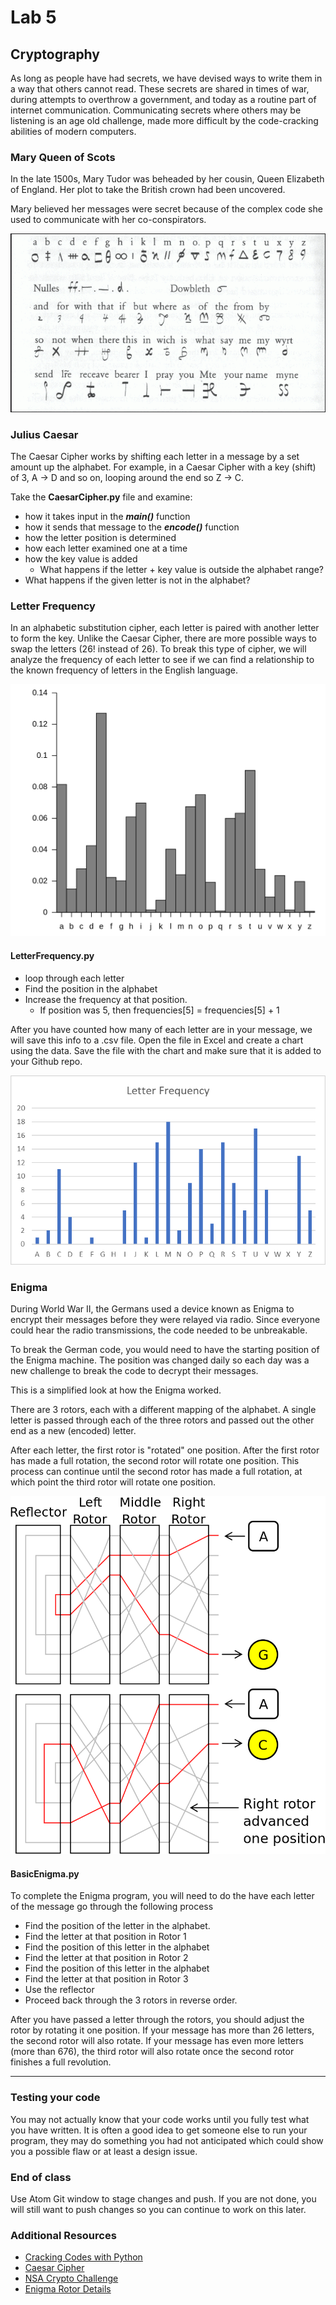 # Lab 5

## Cryptography
As long as people have had secrets, we have devised ways to write them in a way that others cannot read. These secrets are shared in times of war, during attempts to overthrow a government, and today as a routine part of internet communication. Communicating secrets where others may be listening is an age old challenge, made more difficult by the code-cracking abilities of modern computers.

### Mary Queen of Scots
In the late 1500s, Mary Tudor was beheaded by her cousin, Queen Elizabeth of England. Her plot to take the British crown had been uncovered.

Mary believed her messages were secret because of the complex code she used to communicate with her co-conspirators.

![Mary Queen of Scots](MaryQoS.png)
### Julius Caesar
The Caesar Cipher works by shifting each letter in a message by a set amount up the alphabet. For example, in a Caesar Cipher with a key (shift) of 3, A -> D and so on, looping around the end so Z -> C.

Take the **CaesarCipher.py** file and examine:
- how it takes input in the ***main()*** function
- how it sends that message to the ***encode()*** function
- how the letter position is determined
- how each letter examined one at a time
- how the key value is added
  - What happens if the letter + key value is outside the alphabet range?
- What happens if the given letter is not in the alphabet?

### Letter Frequency
In an alphabetic substitution cipher, each letter is paired with another letter to form the key. Unlike the Caesar Cipher, there are more possible ways to swap the letters (26! instead of 26). To break this type of cipher, we will analyze the frequency of each letter to see if we can find a relationship to the known frequency of letters in the English language.

![English Letter Frequency](ENG_FRQ.png)

#### LetterFrequency.py
- loop through each letter
- Find the position in the alphabet
- Increase the frequency at that position.
  - If position was 5, then frequencies[5] = frequencies[5] + 1

After you have counted how many of each letter are in your message, we will save this info to a .csv file.
Open the file in Excel and create a chart using the data. Save the file with the chart and make sure that it is added to your Github repo.


![Frequency Chart](FrequencyGraph.png)

### Enigma
During World War II, the Germans used a device known as Enigma to encrypt their messages before they were relayed via radio. Since everyone could hear the radio transmissions, the code needed to be unbreakable.

To break the German code, you would need to have the starting position of the Enigma machine. The position was changed daily so each day was a new challenge to break the code to decrypt their messages.

This is a simplified look at how the Enigma worked.

There are 3 rotors, each with a different mapping of the alphabet. A single letter is passed through each of the three rotors and passed out the other end as a new (encoded) letter.

After each letter, the first rotor is "rotated" one position. After the first rotor has made a full rotation, the second rotor will rotate one position. This process can continue until the second rotor has made a full rotation, at which point the third rotor will rotate one position.

![Enigma Diagram](EnigmaDiagram.png)

#### BasicEnigma.py
To complete the Enigma program, you will need to do the have each letter of the message go through the following process

- Find the position of the letter in the alphabet.
- Find the letter at that position in Rotor 1
- Find the position of this letter in the alphabet
- Find the letter at that position in Rotor 2
- Find the position of this letter in the alphabet
- Find the letter at that position in Rotor 3
- Use the reflector
- Proceed back through the 3 rotors in reverse order.

After you have passed a letter through the rotors, you should adjust the rotor by rotating it one position. If your message has more than 26 letters, the second rotor will also rotate. If your message has even more letters (more than 676), the third rotor will also rotate once the second rotor finishes a full revolution.

---
### Testing your code
You may not actually know that your code works until you fully test what you have written. It is often a good idea to get someone else to run your program, they may do something you had not anticipated which could show you a possible flaw or at least a design issue.

### End of class
Use Atom Git window to stage changes and push. If you are not done, you will still want to push changes so you can continue to work on this later.

### Additional Resources
- [Cracking Codes with Python](http://inventwithpython.com/cracking/)
- [Caesar Cipher](http://practicalcryptography.com/ciphers/caesar-cipher/)
- [NSA Crypto Challenge](https://cryptochallenge.io/)
- [Enigma Rotor Details](https://en.wikipedia.org/wiki/Enigma_rotor_details)
